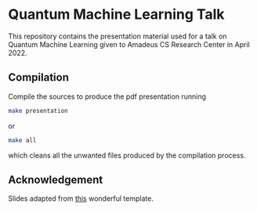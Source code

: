 # Quantum Machine Learning Talk
This repository contains the presentation material used for a talk on Quantum Machine Learning given to 
Amadeus CS Research Center in April 2022.

## Compilation
Compile the sources to produce the pdf presentation running

```bash
make presentation
```

or 

```bash
make all
```

which cleans all the unwanted files produced by the compilation process.

## Acknowledgement
Slides adapted from [this](https://github.com/matze/mtheme) wonderful template.
